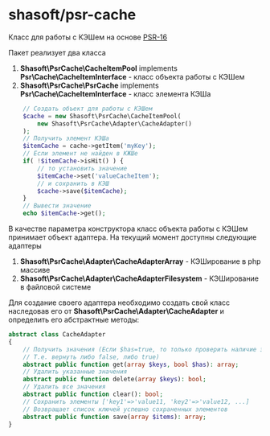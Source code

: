 # shasoft/psr-cache
Класс для работы с КЭШем на основе [PSR-16](https://www.php-fig.org/psr/psr-16/)

Пакет реализует два класса
1. **Shasoft\PsrCache\CacheItemPool** implements **Psr\Cache\CacheItemInterface** - класс объекта работы с КЭШем
2. **Shasoft\PsrCache\PsrCache** implements **Psr\Cache\CacheItemInterface** - класс элемента КЭШа

```php
    // Создать объект для работы с КЭШем
    $cache = new Shasoft\PsrCache\CacheItemPool(
        new Shasoft\PsrCache\Adapter\CacheAdapter()
    );
    // Получить элемент КЭШа
    $itemCache = cache->getItem('myKey');
    // Если элемент не найден в КЖШе
    if( !$itemCache->isHit() ) {
        // то установить значение
        $itemCache->set('valueCacheItem');
        // и сохранить в КЭШ
        $cache->save($itemCache);
    }
    // Вывести значение
    echo $itemCache->get();
 ```
 В качестве параметра конструктора класс объекта работы с КЭШем принимает объект адаптера.
 На текущий момент доступны следующие адаптеры
 1. **Shasoft\PsrCache\Adapter\CacheAdapterArray** - КЭШирование в php массиве 
 2. **Shasoft\PsrCache\Adapter\CacheAdapterFilesystem** - КЭШирование в файловой системе

Для создание своего адаптера необходимо создать свой класс наследовав его от **Shasoft\PsrCache\Adapter\CacheAdapter** и определить его абстрактные методы:

```php
abstract class CacheAdapter
{
    // Получить значения (Если $has=true, то только проверить наличие значения. 
    // Т.е. вернуть либо false, либо true)
    abstract public function get(array $keys, bool $has): array;
    // Удалить указанные значения
    abstract public function delete(array $keys): bool;
    // Удалить все значения
    abstract public function clear(): bool;
    // Сохранить элементы ['key1'=>'value11, 'key2'=>'value12, ...]
    // Возвращает список ключей успешно сохраненных элементов
    abstract public function save(array $items): array;
}
```
